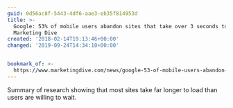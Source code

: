 ```yaml
---
guid: 0d56ac8f-5443-4df6-aae3-eb35f814953d
title: >-
  Google: 53% of mobile users abandon sites that take over 3 seconds to load |
  Marketing Dive
created: '2018-02-14T19:13:46+00:00'
changed: '2019-09-24T14:34:10+00:00'


bookmark_of: >-
  https://www.marketingdive.com/news/google-53-of-mobile-users-abandon-sites-that-take-over-3-seconds-to-load/426070/
---
```



Summary of research showing that most sites take far longer to load than users are willing to wait.

